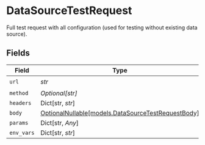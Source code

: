 # DataSourceTestRequest

Full test request with all configuration (used for testing without existing data source).


## Fields

| Field                                                                                        | Type                                                                                         | Required                                                                                     | Description                                                                                  |
| -------------------------------------------------------------------------------------------- | -------------------------------------------------------------------------------------------- | -------------------------------------------------------------------------------------------- | -------------------------------------------------------------------------------------------- |
| `url`                                                                                        | *str*                                                                                        | :heavy_check_mark:                                                                           | N/A                                                                                          |
| `method`                                                                                     | *Optional[str]*                                                                              | :heavy_minus_sign:                                                                           | N/A                                                                                          |
| `headers`                                                                                    | Dict[str, *str*]                                                                             | :heavy_minus_sign:                                                                           | N/A                                                                                          |
| `body`                                                                                       | [OptionalNullable[models.DataSourceTestRequestBody]](../models/datasourcetestrequestbody.md) | :heavy_minus_sign:                                                                           | N/A                                                                                          |
| `params`                                                                                     | Dict[str, *Any*]                                                                             | :heavy_minus_sign:                                                                           | N/A                                                                                          |
| `env_vars`                                                                                   | Dict[str, *str*]                                                                             | :heavy_minus_sign:                                                                           | N/A                                                                                          |